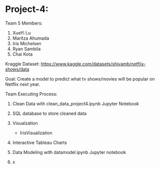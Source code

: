 # Project-4: 

Team 5 Members:

1. XueYi Lu
2. Maritza Ahumada
3. Iris Michelsen
4. Ryan Sambila
5. Chai Kota

Kraggle Dataset:  https://www.kaggle.com/datasets/shivamb/netflix-shows/data

Goal: Create a model to predict what tv shows/movies will be popular on Netflix next year.

Team Executing Process: 
1. Clean Data with clean_data_project4.ipynb Jupyter Notebook
2. SQL database to store cleaned data
3. Visualzation
   - IrisVisualization
4. Interactive Tableau Charts
5. Data Modeling with datamodel.ipynb Jupyter notebook

6. x
